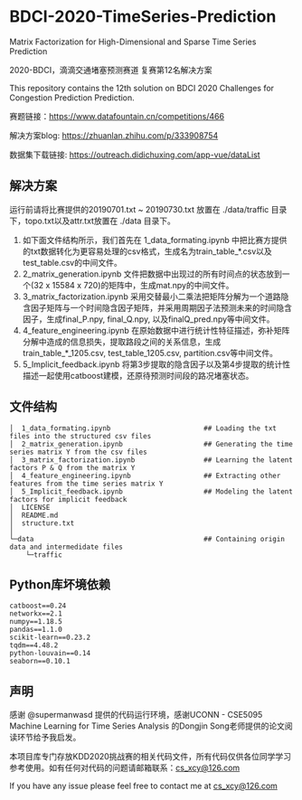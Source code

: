 # BDCI-2020-TimeSeries-Prediction
Matrix Factorization for High-Dimensional and Sparse Time Series Prediction

2020-BDCI，滴滴交通堵塞预测赛道 复赛第12名解决方案

This repository contains the 12th solution on BDCI 2020 Challenges for Congestion Prediction Prediction.

赛题链接：https://www.datafountain.cn/competitions/466

解决方案blog: https://zhuanlan.zhihu.com/p/333908754

数据集下载链接: https://outreach.didichuxing.com/app-vue/dataList

## 解决方案
运行前请将比赛提供的20190701.txt ~ 20190730.txt 放置在 ./data/traffic 目录下，topo.txt以及attr.txt放置在 ./data 目录下。


1. 如下面文件结构所示，我们首先在 1_data_formating.ipynb 中把比赛方提供的txt数据转化为更容易处理的csv格式，生成名为train_table_\*.csv以及test_table.csv的中间文件。
2. 2_matrix_generation.ipynb 文件把数据中出现过的所有时间点的状态放到一个(32 x 15584 x 720)的矩阵中，生成mat.npy的中间文件。
3. 3_matrix_factorization.ipynb 采用交替最小二乘法把矩阵分解为一个道路隐含因子矩阵与一个时间隐含因子矩阵，并采用周期因子法预测未来的时间隐含因子，生成final_P.npy, final_Q.npy, 以及finalQ_pred.npy等中间文件。
4. 4_feature_engineering.ipynb 在原始数据中进行统计性特征描述，弥补矩阵分解中造成的信息损失，提取路段之间的关系信息，生成train_table_\*\_1205.csv, test_table_1205.csv, partition.csv等中间文件。
5. 5_Implicit_feedback.ipynb 将第3步提取的隐含因子以及第4步提取的统计性描述一起使用catboost建模，还原待预测时间段的路况堵塞状态。


## 文件结构

    │  1_data_formating.ipynb                       ## Loading the txt files into the structured csv files
    │  2_matrix_generation.ipynb                    ## Generating the time series matrix Y from the csv files 
    │  3_matrix_factorization.ipynb                 ## Learning the latent factors P & Q from the matrix Y
    │  4_feature_engineering.ipynb                  ## Extracting other features from the time series matrix Y
    │  5_Implicit_feedback.ipynb                    ## Modeling the latent factors for implicit feedback
    │  LICENSE
    │  README.md
    │  structure.txt
    │  
    └─data                                          ## Containing origin data and intermedidate files
        └─traffic
        
        
## Python库坏境依赖

    catboost==0.24
    networkx==2.1
    numpy==1.18.5
    pandas==1.1.0
    scikit-learn==0.23.2
    tqdm==4.48.2
    python-louvain==0.14
    seaborn==0.10.1

## 声明

感谢 @supermanwasd 提供的代码运行环境，感谢UCONN - CSE5095 Machine Learning for Time Series Analysis 的Dongjin Song老师提供的论文阅读环节给予我启发。

本项目库专门存放KDD2020挑战赛的相关代码文件，所有代码仅供各位同学学习参考使用。如有任何对代码的问题请邮箱联系：cs_xcy@126.com

If you have any issue please feel free to contact me at cs_xcy@126.com

